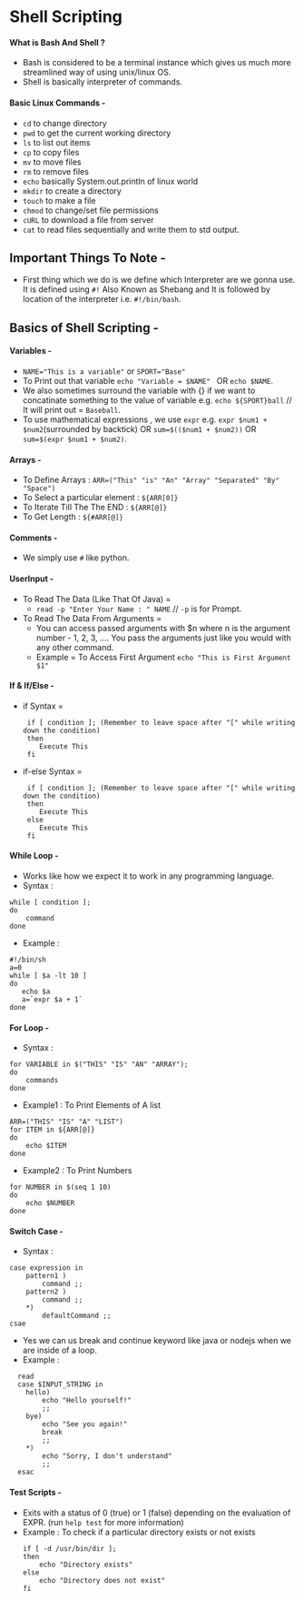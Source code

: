 # Shell Scripting 

#### What is Bash And Shell ?
- Bash is considered to be a terminal instance which gives us much more streamlined way of using unix/linux OS.
- Shell is basically interpreter of commands.

#### Basic Linux Commands - 
- `cd` to change directory
- `pwd` to get the current working directory
- `ls` to list out items
- `cp` to copy files 
- `mv` to move files 
- `rm` to remove files 
- `echo` basically System.out.println of linux world
- `mkdir` to create a directory 
- `touch` to make a file
- `chmod` to change/set file permissions
- `cURL` to download a file from server
- `cat` to read files sequentially and write them to std output.



## Important Things To Note - 

- First thing which we do is we define which Interpreter are we gonna use. It is defined using ` #! ` Also Known as Shebang and It is followed by location of the interpreter i.e. `#!/bin/bash`.



## Basics of Shell Scripting -

#### Variables - 
- ` NAME="This is a variable" ` or `SPORT="Base"`
- To Print out that variable `echo "Variable = $NAME" ` OR `echo $NAME`.
- We also sometimes surround the variable with {} if we want to concatinate something to the value of variable e.g. `echo ${SPORT}ball` // It will print out = `Baseball`.
- To use mathematical expressions , we use `expr` e.g. `expr $num1 + $num2`(surrounded by backtick) OR `sum=$(($num1 + $num2))` OR `sum=$(expr $num1 + $num2)`.

#### Arrays - 
- To Define Arrays : `ARR=("This" "is" "An" "Array" "Separated" "By" "Space")` 
- To Select a particular element : `${ARR[0]}`
- To Iterate Till The The END : `${ARR[@]}`
- To Get Length : `${#ARR[@]}`


#### Comments -
- We simply use `#` like python.

#### UserInput - 
- To Read The Data (Like That Of Java) = 
    - `read -p "Enter Your Name : " NAME` // `-p` is for Prompt.
- To Read The Data From Arguments = 
    - You can access passed arguments with $n where n is the argument number - 1, 2, 3, .... You pass the arguments just like you would with any other command.
    - Example = To Access First Argument `echo "This is First Argument $1"` 


#### If & If/Else -
- if Syntax =
    ```
     if [ condition ]; (Remember to leave space after "[" while writing down the condition)
     then 
        Execute This
     fi
    ```
- if-else Syntax = 
    ```
     if [ condition ]; (Remember to leave space after "[" while writing down the condition)
     then 
        Execute This
     else
        Execute This
     fi
    ```
#### While Loop -
- Works like how we expect it to work in any programming language.
- Syntax : 
```
while [ condition ];
do 
    command
done
```
- Example : 
```
#!/bin/sh
a=0
while [ $a -lt 10 ]
do
   echo $a
   a=`expr $a + 1`
done
```

#### For Loop -
- Syntax : 
```
for VARIABLE in $("THIS" "IS" "AN" "ARRAY");
do 
    commands
done
```
- Example1 : To Print Elements of A list 
```
ARR=("THIS" "IS" "A" "LIST")
for ITEM in ${ARR[@]}
do 
    echo $ITEM
done
```
- Example2 : To Print Numbers 
```
for NUMBER in $(seq 1 10)
do
    echo $NUMBER
done
``` 

#### Switch Case -
- Syntax : 
```
case expression in 
    pattern1 )
        command ;;
    pattern2 )
        command ;;
    *)
        defaultCommand ;;
csae
```
- Yes we can us break and continue keyword like java or nodejs when we are inside of a loop.
- Example : 
```
  read 
  case $INPUT_STRING in
	hello)
		echo "Hello yourself!"
		;;
	bye)
		echo "See you again!"
		break
		;;
	*)
		echo "Sorry, I don't understand"
		;;
  esac

```


#### Test Scripts -
- Exits with a status of 0 (true) or 1 (false) depending on the evaluation of EXPR. (run `help test` for more information)
- Example : To check if a particular directory exists or not exists
    ```
    if [ -d /usr/bin/dir ];
    then
        echo "Directory exists"
    else
        echo "Directory does not exist"
    fi
    ```



